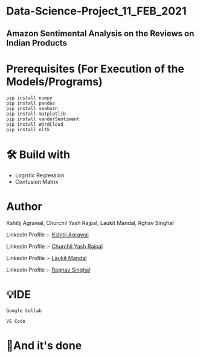 # Data-Science-Project_11_FEB_2021

## Amazon Sentimental Analysis on the Reviews on Indian Products

# Prerequisites (For Execution of the Models/Programs)

```
pip install numpy
pip install pandas
pip install seaborn
pip install matplotlib
pip install vanderSentiment
pip install WordCloud
pip install nltk
```

# 🛠 Build with

<!-- * Scikit-learn -->
* Logistic Regression
* Confusion Matrix
<!-- * Keras
* Tensorflow -->

# Author

Kshitij Agrawal, Churchil Yash Rajpal, Laukit Mandal, Rghav Singhal 

Linkedin Profile :- [Kshitij Agrawal](https://www.linkedin.com/in/kshitij-agrawal-3a557814b/)<br/>

Linkedin Profile :- [Churchil Yash Rajpal](https://www.linkedin.com/in/churchil-yash-rajpal-4667681a4/)
<br/>

Linkedin Profile :- [Laukit Mandal](https://www.linkedin.com/in/laukit-mandal-a750a520a/)
<br/>

Linkedin Profile :- [Raghav Singhal](https://www.linkedin.com/in/raghavsinghal22/)

# 💡IDE

```
Google Collab
```

```
VS Code
```

# 👏And it's done
